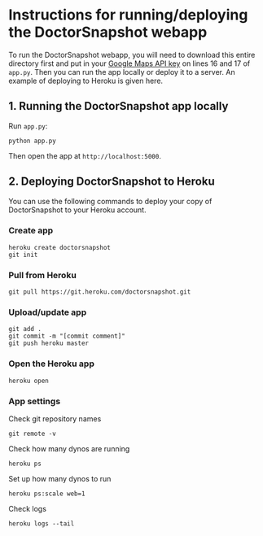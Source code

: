 # Instructions for running/deploying the DoctorSnapshot webapp
To run the DoctorSnapshot webapp, you will need to download this entire directory first and put in your [Google Maps API key](https://developers.google.com/maps/documentation/javascript/get-api-key) on lines 16 and 17 of `app.py`. Then you can run the app locally or deploy it to a server. An example of deploying to Heroku is given here.

## 1. Running the DoctorSnapshot app locally
Run `app.py`:
```
python app.py
```
Then open the app at `http://localhost:5000`.

## 2. Deploying DoctorSnapshot to Heroku
You can use the following commands to deploy your copy of DoctorSnapshot to your Heroku account.

### Create app
```
heroku create doctorsnapshot
git init
```

### Pull from Heroku
```
git pull https://git.heroku.com/doctorsnapshot.git
```

### Upload/update app
```
git add .
git commit -m "[commit comment]"
git push heroku master
```

### Open the Heroku app
```
heroku open
```

### App settings
Check git repository names
```
git remote -v
```

Check how many dynos are running
```
heroku ps
```

Set up how many dynos to run
```
heroku ps:scale web=1
```

Check logs
```
heroku logs --tail
```

